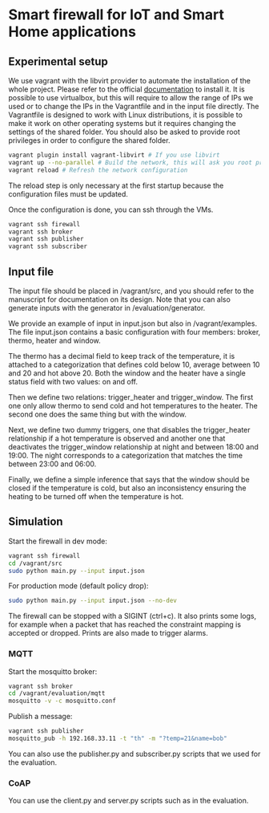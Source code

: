 # Smart firewall for IoT and Smart Home applications

## Experimental setup

We use vagrant with the libvirt provider to automate the installation of the whole project. 
Please refer to the official [documentation](https://www.vagrantup.com/downloads) to install it.
It is possible to use virtualbox, but this will require to allow the range of IPs we used or to change the IPs in the Vagrantfile and in the input file directly. 
The Vagrantfile is designed to work with Linux distributions, it is possible to make it work on other operating systems but it requires changing the settings of the shared folder.
You should also be asked to provide root privileges in order to configure the shared folder.

```sh
vagrant plugin install vagrant-libvirt # If you use libvirt
vagrant up --no-parallel # Build the network, this will ask you root privileges
vagrant reload # Refresh the network configuration
```

The reload step is only necessary at the first startup because the configuration files must be updated.

Once the configuration is done, you can ssh through the VMs.

```sh
vagrant ssh firewall
vagrant ssh broker
vagrant ssh publisher
vagrant ssh subscriber
```

## Input file

The input file should be placed in /vagrant/src, and 
you should refer to the manuscript for documentation on its design.
Note that you can also generate inputs with the generator in /evaluation/generator.

We provide an example of input in input.json but also in /vagrant/examples.
The file input.json contains a basic configuration with four members: broker, thermo, heater and window. 

The thermo has a decimal field to keep track of the temperature, it is attached to a categorization that defines cold below 10, average between 10 and 20 and hot above 20. 
Both the window and the heater have a single status field with two values: on and off.

Then we define two relations: trigger_heater and trigger_window. The first one only allow
thermo to send cold and hot temperatures to the heater. The second one does the same thing but with
the window. 

Next, we define two dummy triggers, one that disables the trigger_heater
relationship if a hot temperature is observed and another one that deactivates the trigger_window relationship at night and 
between 18:00 and 19:00. The night corresponds to a categorization that matches the time between
23:00 and 06:00.

Finally, we define a simple inference that says that the window should be closed if the temperature is cold,
but also an inconsistency ensuring the heating to be turned off when the
temperature is hot.

## Simulation

Start the firewall in dev mode:

```sh
vagrant ssh firewall
cd /vagrant/src
sudo python main.py --input input.json
```

For production mode (default policy drop):

```sh
sudo python main.py --input input.json --no-dev
```

The firewall can be stopped with a SIGINT (ctrl+c). It also prints some logs, for example when
a packet that has reached the constraint mapping is accepted or dropped. Prints are also made 
to trigger alarms.

### MQTT

Start the mosquitto broker:

```sh
vagrant ssh broker
cd /vagrant/evaluation/mqtt
mosquitto -v -c mosquitto.conf
```

Publish a message:

```sh
vagrant ssh publisher
mosquitto_pub -h 192.168.33.11 -t "th" -m "?temp=21&name=bob"
```

You can also use the publisher.py and subscriber.py scripts that we used for the evaluation.

### CoAP

You can use the client.py and server.py scripts such as in the evaluation. 


